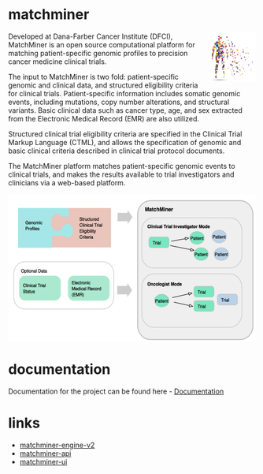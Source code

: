# matchminer
<img src="mman.png"
     alt="MatchMiner man"
     height="100px"
     style="float:right"
/>


Developed at Dana-Farber Cancer Institute (DFCI), MatchMiner is an open source computational platform for matching patient-specific genomic profiles to precision cancer medicine clinical trials.

The input to MatchMiner is two fold: patient-specific genomic and clinical data, and structured eligibility criteria for clinical trials. Patient-specific information includes somatic genomic events, including mutations, copy number alterations, and structural variants. Basic clinical data such as cancer type, age, and sex extracted from the Electronic Medical Record (EMR) are also utilized.

Structured clinical trial eligibility criteria are specified in the Clinical Trial Markup Language (CTML), and allows the specification of genomic and basic clinical criteria described in clinical trial protocol documents.

The MatchMiner platform matches patient-specific genomic events to clinical trials, and makes the results available to trial investigators and clinicians via a web-based platform.

<img src="mm_fig.png"
     alt="MatchMiner modes"
     height="300px"
     align="center"
/>

# documentation
Documentation for the project can be found here - [Documentation](https://matchminer.gitbook.io/matchminer/)


# links
* [matchminer-engine-v2](https://matchminer.gitbook.io/matchminer/matchengine-v2/introduction)
* [matchminer-api](https://matchminer.gitbook.io/matchminer/matchminer-api/api)
* [matchminer-ui](https://matchminer.gitbook.io/matchminer/matchminer-ui/)
